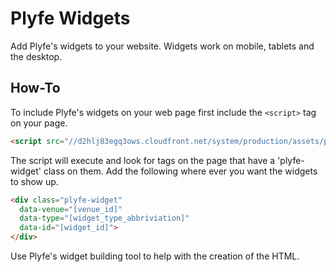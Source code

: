 Plyfe Widgets
=============

Add Plyfe's widgets to your website. Widgets work on mobile, tablets and the
desktop.

How-To
------

To include Plyfe's widgets on your web page first include the `<script>` tag on your page.

```html
<script src="//d2hlj83egq3ows.cloudfront.net/system/production/assets/plyfe-widgets.js"></script>
```

The script will execute and look for tags on the page that have a 'plyfe-widget' class on them. Add the following where ever you want the widgets to show up.

```html
<div class="plyfe-widget"
  data-venue="[venue_id]"
  data-type="[widget_type_abbriviation]"
  data-id="[widget_id]">
</div>
```

Use Plyfe's widget building tool to help with the creation of the HTML.
